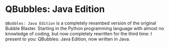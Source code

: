 # QBubbles: Java Edition
`QBubbles: Java Edition` is a completely revambed version of the original Bubble Blaster.
Starting in the Python programming language with almost no knowledge of coding, but now completely rewritten for the third time: I present to you: QBubbles: Java Edition, now written in Java.
